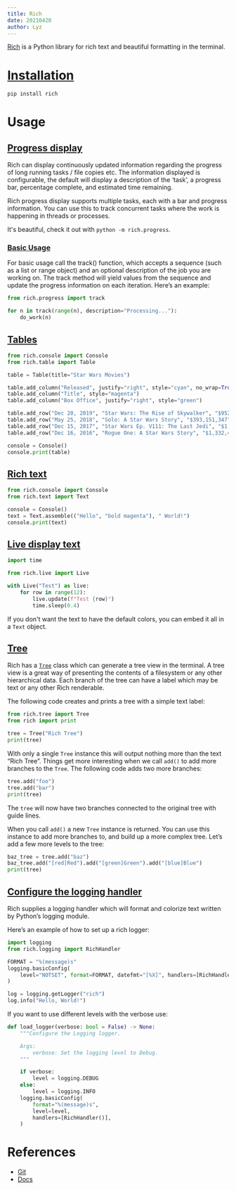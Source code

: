 ```yaml
---
title: Rich
date: 20210420
author: Lyz
---
```


[Rich](https://github.com/willmcgugan/rich) is a Python library for rich text
and beautiful formatting in the terminal.

# [Installation](https://rich.readthedocs.io/en/latest/introduction.html#installation)

```bash
pip install rich
```

# Usage

## [Progress display](https://rich.readthedocs.io/en/latest/progress.html)

Rich can display continuously updated information regarding the progress of long
running tasks / file copies etc. The information displayed is configurable, the
default will display a description of the ‘task’, a progress bar, percentage
complete, and estimated time remaining.

Rich progress display supports multiple tasks, each with a bar and progress
information. You can use this to track concurrent tasks where the work is
happening in threads or processes.

It's beautiful, check it out with `python -m rich.progress`.

### [Basic Usage](https://rich.readthedocs.io/en/latest/progress.html#basic-usage)

For basic usage call the track() function, which accepts a sequence (such as
a list or range object) and an optional description of the job you are working
on. The track method will yield values from the sequence and update the progress
information on each iteration. Here’s an example:

```python
from rich.progress import track

for n in track(range(n), description="Processing..."):
    do_work(n)
```
## [Tables](https://rich.readthedocs.io/en/latest/tables.html)
```python
from rich.console import Console
from rich.table import Table

table = Table(title="Star Wars Movies")

table.add_column("Released", justify="right", style="cyan", no_wrap=True)
table.add_column("Title", style="magenta")
table.add_column("Box Office", justify="right", style="green")

table.add_row("Dec 20, 2019", "Star Wars: The Rise of Skywalker", "$952,110,690")
table.add_row("May 25, 2018", "Solo: A Star Wars Story", "$393,151,347")
table.add_row("Dec 15, 2017", "Star Wars Ep. V111: The Last Jedi", "$1,332,539,889")
table.add_row("Dec 16, 2016", "Rogue One: A Star Wars Story", "$1,332,439,889")

console = Console()
console.print(table)
```
## [Rich text](https://rich.readthedocs.io/en/latest/text.html)

```python
from rich.console import Console
from rich.text import Text

console = Console()
text = Text.assemble(("Hello", "bold magenta"), " World!")
console.print(text)
```
## [Live display text](https://rich.readthedocs.io/en/latest/live.html)

```python
import time

from rich.live import Live

with Live("Test") as live:
    for row in range(12):
        live.update(f"Test {row}")
        time.sleep(0.4)
```

If you don't want the text to have the default colors, you can embed it all in
a `Text` object.
## [Tree](https://rich.readthedocs.io/en/latest/tree.html)

Rich has a [`Tree`](https://rich.readthedocs.io/en/latest/reference/tree.html#rich.tree.Tree) class which can generate a tree view in the terminal. A tree view is a great way of presenting the contents of a filesystem or any other hierarchical data. Each branch of the tree can have a label which may be text or any other Rich renderable.

The following code creates and prints a tree with a simple text label:

```python
from rich.tree import Tree
from rich import print

tree = Tree("Rich Tree")
print(tree)
```

With only a single `Tree` instance this will output nothing more than the text “Rich Tree”. Things get more interesting when we call `add()` to add more branches to the `Tree`. The following code adds two more branches:

```python
tree.add("foo")
tree.add("bar")
print(tree)
```

The `tree` will now have two branches connected to the original tree with guide lines.

When you call `add()` a new `Tree` instance is returned. You can use this instance to add more branches to, and build up a more complex tree. Let’s add a few more levels to the tree:

```python
baz_tree = tree.add("baz")
baz_tree.add("[red]Red").add("[green]Green").add("[blue]Blue")
print(tree)
```
## [Configure the logging handler](https://rich.readthedocs.io/en/latest/logging.html)

Rich supplies a logging handler which will format and colorize text written by Python’s logging module.

Here’s an example of how to set up a rich logger:

```python
import logging
from rich.logging import RichHandler

FORMAT = "%(message)s"
logging.basicConfig(
    level="NOTSET", format=FORMAT, datefmt="[%X]", handlers=[RichHandler()]
)

log = logging.getLogger("rich")
log.info("Hello, World!")
```

If you want to use different levels with the verbose use:

```python
def load_logger(verbose: bool = False) -> None: 
    """Configure the Logging logger.

    Args:
        verbose: Set the logging level to Debug.
    """

    if verbose:
        level = logging.DEBUG
    else:
        level = logging.INFO
    logging.basicConfig(
        format="%(message)s",
        level=level,
        handlers=[RichHandler()],
    )
```

# References

* [Git](https://github.com/willmcgugan/rich)
* [Docs](https://rich.readthedocs.io/en/latest/)
